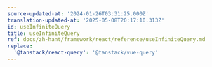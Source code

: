 ```yaml
---
source-updated-at: '2024-01-26T03:31:25.000Z'
translation-updated-at: '2025-05-08T20:17:10.313Z'
id: useInfiniteQuery
title: useInfiniteQuery
ref: docs/zh-hant/framework/react/reference/useInfiniteQuery.md
replace:
  '@tanstack/react-query': '@tanstack/vue-query'
---
```

